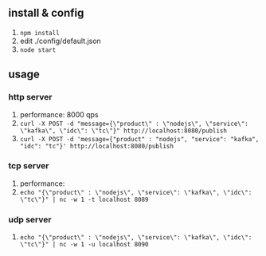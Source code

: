 ## install & config
1. `npm install`
1. edit ./config/default.json
1. `node start`

## usage
### http server
1. performance: 8000 qps
1. `curl -X POST -d "message={\"product\" : \"nodejs\", \"service\": \"kafka\", \"idc\": \"tc\"}" http://localhost:8080/publish`
1. `curl -X POST -d 'message={"product" : "nodejs", "service": "kafka", "idc": "tc"}' http://localhost:8080/publish`

### tcp server
1. performance: 
1. `echo "{\"product\" : \"nodejs\", \"service\": \"kafka\", \"idc\": \"tc\"}" | nc -w 1 -t localhost 8089`

### udp server
1. `echo "{\"product\" : \"nodejs\", \"service\": \"kafka\", \"idc\": \"tc\"}" | nc -w 1 -u localhost 8090`

